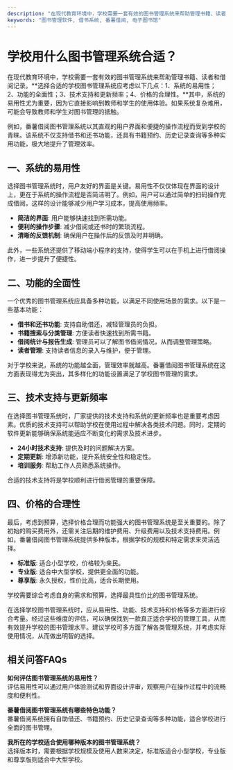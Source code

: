```yaml
---
description: "在现代教育环境中，学校需要一套有效的图书管理系统来帮助管理书籍、读者和借阅记录。**选择合适的学校图书管理系统应考虑以下几点：1、系统的易用性；2、功能的全面性；3、技术支持和更新频率；4、价格的合理性。**其中，系统的易用性尤为重要，因为它直接影响到教师和学生的使用体验。如果系统复杂难用，可能会导致教师和学生对图书管理的抵触。"
keywords: "图书管理软件, 借书系统, 番薯借阅, 电子图书馆"
---
```

# 学校用什么图书管理系统合适？

在现代教育环境中，学校需要一套有效的图书管理系统来帮助管理书籍、读者和借阅记录。**选择合适的学校图书管理系统应考虑以下几点：1、系统的易用性；2、功能的全面性；3、技术支持和更新频率；4、价格的合理性。**其中，系统的易用性尤为重要，因为它直接影响到教师和学生的使用体验。如果系统复杂难用，可能会导致教师和学生对图书管理的抵触。

例如，番薯借阅图书管理系统以其直观的用户界面和便捷的操作流程而受到学校的青睐。该系统不仅支持借书和还书功能，还具有书籍预约、历史记录查询等多种实用功能，极大地提升了管理效率。

## 一、系统的易用性

选择图书管理系统时，用户友好的界面是关键。易用性不仅仅体现在界面的设计上，更在于系统的操作流程是否简洁明了。例如，用户可以通过简单的扫码操作完成借阅，这样的设计能够减少用户学习成本，提高使用频率。

- **简洁的界面**: 用户能够快速找到所需功能。
- **便利的操作步骤**: 减少借阅或还书时的繁琐流程。
- **清晰的反馈机制**: 确保用户在操作后的反馈及时并明确。

此外，一些系统还提供了移动端小程序的支持，使得学生可以在手机上进行借阅操作，进一步提升了便捷性。

## 二、功能的全面性

一个优秀的图书管理系统应具备多种功能，以满足不同使用场景的需求。以下是一些基本功能：

- **借书和还书功能**: 支持自助借还，减轻管理员的负担。
- **书籍搜索与分类管理**: 方便读者快速找到所需书籍。
- **借阅统计与报告生成**: 管理员可以了解图书借阅情况，从而调整管理策略。
- **读者管理**: 支持读者信息的录入与维护，便于管理。

对于学校来说，系统的功能越全面，管理效率就越高。番薯借阅图书管理系统在这方面表现得尤为突出，其多样化的功能设置满足了学校图书管理的需求。

## 三、技术支持与更新频率

在选择图书管理系统时，厂家提供的技术支持和系统的更新频率也是重要考虑因素。优质的技术支持可以帮助学校在使用过程中解决各类技术问题。同时，定期的软件更新能够确保系统能适应不断变化的需求及技术进步。

- **24小时技术支持**: 提供及时的问题解决方案。
- **定期更新**: 增添新功能，提升系统安全性和稳定性。
- **培训服务**: 帮助工作人员熟悉系统操作。

合适的技术支持将是学校顺利进行借阅管理的重要保障。

## 四、价格的合理性

最后，考虑到预算，选择价格合理而功能强大的图书管理系统是至关重要的。除了初始的购买费用外，还需关注后期的维护费用、升级费用以及技术支持费用。例如，番薯借阅图书管理系统提供多种版本，根据学校的规模和特定需求来灵活选择。

- **标准版**: 适合小型学校，价格较为亲民。
- **专业版**: 适合中大型学校，提供更全面的功能。
- **尊享版**: 永久授权，性价比高，适合长期使用。

学校需要综合考虑自身的需求和预算，选择最具性价比的图书管理系统。

在选择学校图书管理系统时，应从易用性、功能、技术支持和价格等多方面进行综合考量。经过这些维度的评估，可以确保找到一款真正适合学校的管理工具，从而有效提升学校的图书管理水平。建议学校可多方面了解各类管理系统，并考虑实际使用情况，从而做出明智的选择。

## 相关问答FAQs

**如何评估图书管理系统的易用性？**  
评估易用性可以通过用户体验测试和界面设计评审，观察用户在操作过程中的流畅度和便利性。

**番薯借阅图书管理系统有哪些特色功能？**  
番薯借阅系统拥有自助借还、书籍预约、历史记录查询等多种功能，适合学校进行全面的图书管理。

**我所在的学校适合使用哪种版本的图书管理系统？**  
选择版本时，需要根据学校规模及使用人数来决定，标准版适合小型学校，专业版和尊享版则适合中大型学校。
